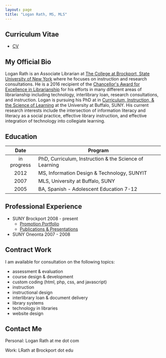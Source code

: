 ```yaml
---
layout: page
title: "Logan Rath, MS, MLS"
---
```



Curriculum Vitae
---
* [CV](/rath_cv_web.pdf)


My Official Bio
---
Logan Rath is an Associate Librarian at [The College at Brockport, State University of New York](https://brockport.edu/library) where he focuses on instruction and research consultations. He is a 2016 recipient of the [Chancellor's Award for Excellence in Librarianship](https://www.suny.edu/impact/education/faculty/chancellorsawards/) for his efforts in many different areas of librarianship including technology, interlibrary loan, research consultations, and instruction. Logan is pursuing his PhD at in [Curriculum, Instruction, &amp; the Science of Learning](https://ed.buffalo.edu/teaching/academics/doctorate/cisl.html) at  the University at Buffalo, SUNY. His current research interests include the intersection of information literacy and literacy as a social practice, effective library instruction, and effective integration of technology into collegiate learning.


Education
---
|     Date    	| Program                                                	|
|:-----------:	|--------------------------------------------------------	|
| in progress 	| PhD, Curriculum, Instruction & the Science of Learning 	|
|     2012    	| MS, Information Design & Technology, SUNYIT            	|
|     2007    	| MLS, University at Buffalo, SUNY                       	|
|     2005    	| BA, Spanish - Adolescent Education 7-12                	|


Professional Experience
---
* SUNY Brockport 2008 - present
  * [Promotion Portfolio](https://promotion.loganrath.com)
  * [Publications &amp; Presentations](/scholarship/)
* SUNY Oneonta 2007 - 2008


Contract Work
---
I am available for consultation on the following topics:
* assessment &amp; evaluation
* course design &amp; development
* custom coding (html, php, css, and javascript)
* instruction
* instructional design
* interlibrary loan &amp; document delivery
* library systems
* technology in libraries
* website design


Contact Me
---
Personal: Logan Rath at me dot com

Work: LRath at Brockport dot edu
